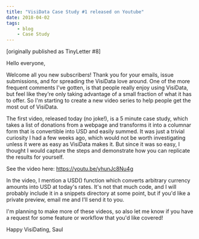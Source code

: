 ```yaml
---
title: "VisiData Case Study #1 released on Youtube"
date: 2018-04-02
tags:
    - blog
    - Case Study
---
```

[originally published as TinyLetter #8]

Hello everyone,

Welcome all you new subscribers!  Thank you for your emails, issue submissions, and for spreading the VisiData love around.  One of the more frequent comments I've gotten, is that people really enjoy using VisiData, but feel like they're only taking advantage of a small fraction of what it has to offer.  So I'm starting to create a new video series to help people get the most out of VisiData.

The first video, released today (no joke!), is a 5 minute case study, which takes a list of donations from a webpage and transforms it into a columnar form that is convertible into USD and easily summed.  It was just a trivial curiosity I had a few weeks ago, which would not be worth investigating unless it were as easy as VisiData makes it.  But since it was so easy, I thought I would capture the steps and demonstrate how you can replicate the results for yourself.

See the video here: https://youtu.be/yhunJc8Nu4g

In the video, I mention a USD() function which converts arbitrary currency amounts into USD at today's rates.  It's not that much code, and I will probably include it in a snippets directory at some point, but if you'd like a private preview, email me and I'll send it to you.

I'm planning to make more of these videos, so also let me know if you have a request for some feature or workflow that you'd like covered!

Happy VisiDating,
Saul
